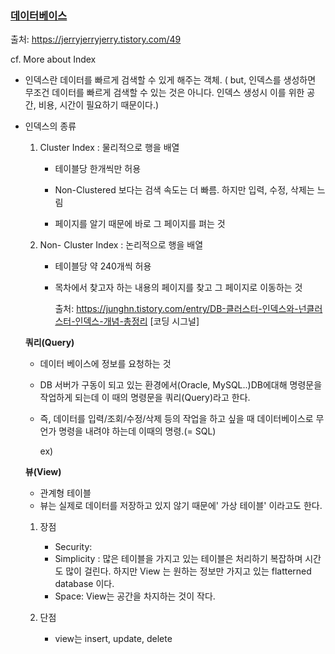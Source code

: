 ### [데이터베이스](https://velog.io/@yunaaa/CS-BASICS-%EB%8D%B0%EC%9D%B4%ED%84%B0%EB%B2%A0%EC%9D%B4%EC%8A%A4)










출처: https://jerryjerryjerry.tistory.com/49


cf. More about Index

* 인덱스란 데이터를 빠르게 검색할 수 있게 해주는 객체. ( but, 인덱스를 생성하면 무조건 데이터를 빠르게 검색할 수 있는 것은 아니다. 인덱스 생성시 이를 위한 공간, 비용, 시간이 필요하기 때문이다.)

* 인덱스의 종류 

  1) Cluster Index : 물리적으로 행을 배열

     - 테이블당 한개씩만 허용

     - Non-Clustered 보다는 검색 속도는 더 빠름. 하지만 입력, 수정, 삭제는 느림 

     - 페이지를 알기 때문에 바로 그 페이지를 펴는 것

       

  2) Non- Cluster Index : 논리적으로 행을 배열

     - 테이블당 약 240개씩 허용 

     - 목차에서 찾고자 하는 내용의 페이지를 찾고 그 페이지로 이동하는 것

       

       출처: https://junghn.tistory.com/entry/DB-클러스터-인덱스와-넌클러스터-인덱스-개념-총정리 [코딩 시그널]

   **쿼리(Query)**
   - 데이터 베이스에 정보를 요청하는 것 
   - DB 서버가 구동이 되고 있는 환경에서(Oracle, MySQL..)DB에대해 명령문을 작업하게 되는데 이 때의 명령문을 쿼리(Query)라고 한다.
   - 즉, 데이터를 입력/조회/수정/삭제 등의 작업을 하고 싶을 때 데이터베이스로 무언가 명령을 내려야 하는데 이때의 명령.(= SQL) 

     ex) 
     

     
     
  **뷰(View)**
     
     * 관계형 테이블
     * 뷰는 실제로 데이터를 저장하고 있지 않기 때문에' 가상 테이블' 이라고도 한다. 
     
     
     
     1. 장점 
     
        * Security: 
        * Simplicity : 많은 테이블을 가지고 있는 테이블은 처리하기 복잡하며 시간도 많이 걸린다. 하지만 View 는 원하는 정보만 가지고 있는 flatterned database 이다. 
        * Space:  View는 공간을 차지하는 것이 작다. 
     
     2. 단점 
     
        * view는 insert, update, delete 
     
        
        
        
        
  
      
     
     
     
     
     
     
     

